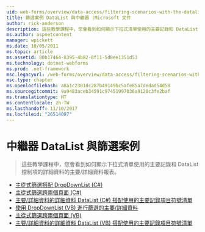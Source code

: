 ```yaml
---
uid: web-forms/overview/data-access/filtering-scenarios-with-the-datalist-and-repeater/index
title: 篩選案例 DataList 與中繼器 |Microsoft 文件
author: rick-anderson
description: 這些教學課程中，您會看到如何顯示下拉式清單使用的主要記錄和 DataList 控制項的詳細資料的主要/詳細資料報表。
ms.author: aspnetcontent
manager: wpickett
ms.date: 10/05/2011
ms.topic: article
ms.assetid: 80b17464-8395-4b82-8f11-5d8ee1351d53
ms.technology: dotnet-webforms
ms.prod: .net-framework
msc.legacyurl: /web-forms/overview/data-access/filtering-scenarios-with-the-datalist-and-repeater
msc.type: chapter
ms.openlocfilehash: a8a1c2301dc287b49149bc5afe85a7dedad54d58
ms.sourcegitcommit: 9a9483aceb34591c97451997036a9120c3fe2baf
ms.translationtype: HT
ms.contentlocale: zh-TW
ms.lasthandoff: 11/10/2017
ms.locfileid: "26514097"
---
```

<a name="filtering-scenarios-with-the-datalist-and-repeater"></a>中繼器 DataList 與篩選案例
====================
> 這些教學課程中，您會看到如何顯示下拉式清單使用的主要記錄和 DataList 控制項的詳細資料的主要/詳細資料報表。


- [主從式篩選搭配 DropDownList (C#)](master-detail-filtering-with-a-dropdownlist-datalist-cs.md)
- [主從式篩選跨兩個頁面 (C#)](master-detail-filtering-acess-two-pages-datalist-cs.md)
- [主要/詳細資料的詳細資料 DataList (C#) 搭配使用的主要記錄項目符號清單](master-detail-using-a-bulleted-list-of-master-records-with-a-details-datalist-cs.md)
- [使用 DropDownList (VB) 進行篩選的主要/詳細資料](master-detail-filtering-with-a-dropdownlist-datalist-vb.md)
- [主從式篩選跨兩個頁面 (VB)](master-detail-filtering-acess-two-pages-datalist-vb.md)
- [主要/詳細資料的詳細資料 DataList (VB) 搭配使用的主要記錄項目符號清單](master-detail-using-a-bulleted-list-of-master-records-with-a-details-datalist-vb.md)
